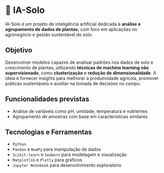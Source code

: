 # 🌱 IA-Solo

IA-Solo é um projeto de inteligência artificial dedicada à **análise e agrupamento de dados de plantas**, com foco em aplicações no agronegócio e gestão sustentável do solo.

##  Objetivo

Desenvolver modelos capazes de analisar padrões nos dados de solo e crescimento de plantas, utilizando **técnicas de machine learning não supervisionado**, como **clusterização** e **redução de dimensionalidade**. A ideia é fornecer insights para melhorar a produtividade agrícola, promover práticas sustentáveis e auxiliar na tomada de decisões no campo.

##  Funcionalidades previstas

- Análise de variáveis como pH, umidade, temperatura e nutrientes
- Agrupamento de amostras com base em características similares


##  Tecnologias e Ferramentas

- `Python`
- `Pandas` e `NumPy` para manipulação de dados
- `Scikit-learn` e `Seaborn` para modelagem e visualização
- `Matplotlib` e `Plotly` para gráficos
- `Jupyter Notebook` para desenvolvimento exploratório



